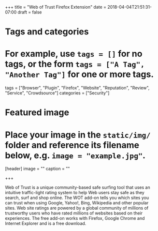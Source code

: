 +++
title = "Web of Trust Firefox Extension"
date = 2018-04-04T21:51:31-07:00
draft = false

# Tags and categories
# For example, use `tags = []` for no tags, or the form `tags = ["A Tag", "Another Tag"]` for one or more tags.
tags = ["Browser", "Plugin", "Firefox", "Website", "Reputation", "Review", "Service", "Crowdsource"]
categories = ["Security"]

# Featured image
# Place your image in the `static/img/` folder and reference its filename below, e.g. `image = "example.jpg"`.
[header]
image = ""
caption = ""

+++

Web of Trust is a unique community-based safe surfing tool that uses an intuitive traffic-light rating system to help Web users stay safe as they search, surf and shop online. The WOT add-on tells you which sites you can trust when using Google, Yahoo!, Bing, Wikipedia and other popular sites. Web site ratings are powered by a global community of millions of trustworthy users who have rated millions of websites based on their experiences. The free add-on works with Firefox, Google Chrome and Internet Explorer and is a free download.
